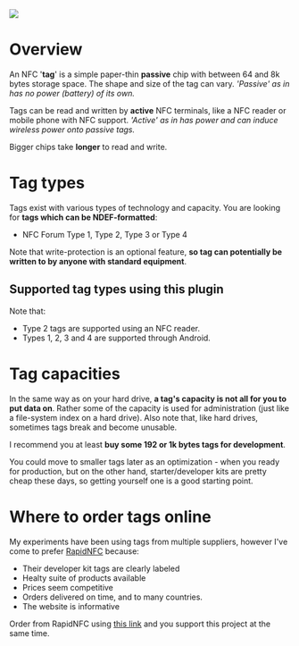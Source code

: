 <img src='http://static.ddmcdn.com/gif/nfc-tag-1.jpg' />

# Overview #
An NFC '<b>tag</b>' is a simple paper-thin <b>passive</b> chip with between 64 and 8k bytes storage space. The shape and size of the tag can vary. _'Passive' as in has no power (battery) of its own._

Tags can be read and written by <b>active</b> NFC terminals, like a NFC reader or mobile phone with NFC support. _'Active' as in has power and can induce wireless power onto passive tags._

Bigger chips take <b>longer</b> to read and write.

# Tag types #
Tags exist with various types of technology and capacity. You are looking for <b>tags which can be NDEF-formatted</b>:

  * NFC Forum Type 1, Type 2, Type 3 or Type 4

Note that write-protection is an optional feature, <b>so tag can potentially be written to by anyone with standard equipment</b>.

## Supported tag types using this plugin ##
Note that:
  * Type 2 tags are supported using an NFC reader.
  * Types 1, 2, 3 and 4 are supported through Android.

# Tag capacities #
In the same way as on your hard drive, <b>a tag's capacity is not all for you to put data on</b>. Rather some of the capacity is used for administration (just like a file-system index on a hard drive). Also note that, like hard drives, sometimes tags break and become unusable.

I recommend you at least <b>buy some 192 or 1k bytes tags for development</b>.

You could move to smaller tags later as an optimization - when you ready for production, but on the other hand, starter/developer kits are pretty cheap these days, so getting yourself one is a good starting point.

# Where to order tags online #
My experiments have been using tags from multiple suppliers, however I've come to prefer [RapidNFC](http://rapidnfc.com/r/1372) because:
  * Their developer kit tags are clearly labeled
  * Healty suite of products available
  * Prices seem competitive
  * Orders delivered on time, and to many countries.
  * The website is informative

Order from RapidNFC using [this link](http://rapidnfc.com/r/1372) and you support this project at the same time. 